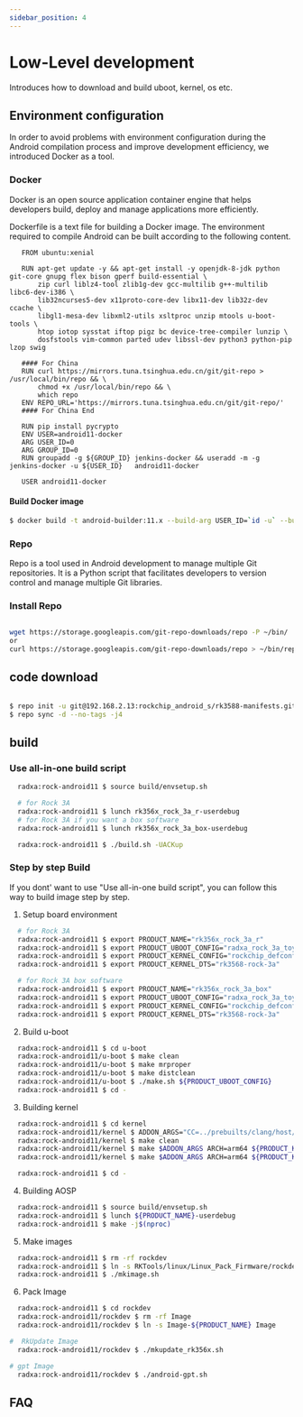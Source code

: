 ```yaml
---
sidebar_position: 4
---
```


# Low-Level development

Introduces how to download and build uboot, kernel, os etc.

## Environment configuration

In order to avoid problems with environment configuration during the Android compilation process and improve development efficiency, we introduced Docker as a tool.

### Docker

Docker is an open source application container engine that helps developers build, deploy and manage applications more efficiently.

Dockerfile is a text file for building a Docker image. The environment required to compile Android can be built according to the following content.

```
   FROM ubuntu:xenial

   RUN apt-get update -y && apt-get install -y openjdk-8-jdk python git-core gnupg flex bison gperf build-essential \
       zip curl liblz4-tool zlib1g-dev gcc-multilib g++-multilib libc6-dev-i386 \
       lib32ncurses5-dev x11proto-core-dev libx11-dev lib32z-dev ccache \
       libgl1-mesa-dev libxml2-utils xsltproc unzip mtools u-boot-tools \
       htop iotop sysstat iftop pigz bc device-tree-compiler lunzip \
       dosfstools vim-common parted udev libssl-dev python3 python-pip lzop swig

   #### For China
   RUN curl https://mirrors.tuna.tsinghua.edu.cn/git/git-repo > /usr/local/bin/repo && \
       chmod +x /usr/local/bin/repo && \
       which repo
   ENV REPO_URL='https://mirrors.tuna.tsinghua.edu.cn/git/git-repo/'
   #### For China End

   RUN pip install pycrypto
   ENV USER=android11-docker
   ARG USER_ID=0
   ARG GROUP_ID=0
   RUN groupadd -g ${GROUP_ID} jenkins-docker && useradd -m -g jenkins-docker -u ${USER_ID}   android11-docker

   USER android11-docker

```

#### Build Docker image

```bash
$ docker build -t android-builder:11.x --build-arg USER_ID=`id -u` --build-arg GROUP_ID=`id -g` $(which-dir-dockerfile-in)

```

### Repo

Repo is a tool used in Android development to manage multiple Git repositories. It is a Python script that facilitates developers to version control and manage multiple Git libraries.

### Install Repo

```bash

wget https://storage.googleapis.com/git-repo-downloads/repo -P ~/bin/
or
curl https://storage.googleapis.com/git-repo-downloads/repo > ~/bin/repo

```

## code download

```bash

$ repo init -u git@192.168.2.13:rockchip_android_s/rk3588-manifests.git -b Android12_Radxa_rkr14 -m rockchip-s-local.xml
$ repo sync -d --no-tags -j4

```

## build

### Use all-in-one build script

```bash
  radxa:rock-android11 $ source build/envsetup.sh

  # for Rock 3A
  radxa:rock-android11 $ lunch rk356x_rock_3a_r-userdebug
  # for Rock 3A if you want a box software
  radxa:rock-android11 $ lunch rk356x_rock_3a_box-userdebug

  radxa:rock-android11 $ ./build.sh -UACKup
```

### Step by step Build

If you dont' want to use "Use all-in-one build script", you can follow this way to build image step by step.

1. Setup board environment

```bash
  # for Rock 3A
  radxa:rock-android11 $ export PRODUCT_NAME="rk356x_rock_3a_r"
  radxa:rock-android11 $ export PRODUCT_UBOOT_CONFIG="radxa_rock_3a_toybrick"
  radxa:rock-android11 $ export PRODUCT_KERNEL_CONFIG="rockchip_defconfig"
  radxa:rock-android11 $ export PRODUCT_KERNEL_DTS="rk3568-rock-3a"

  # for Rock 3A box software
  radxa:rock-android11 $ export PRODUCT_NAME="rk356x_rock_3a_box"
  radxa:rock-android11 $ export PRODUCT_UBOOT_CONFIG="radxa_rock_3a_toybrick"
  radxa:rock-android11 $ export PRODUCT_KERNEL_CONFIG="rockchip_defconfig"
  radxa:rock-android11 $ export PRODUCT_KERNEL_DTS="rk3568-rock-3a"

```

2. Build u-boot

```bash
  radxa:rock-android11 $ cd u-boot
  radxa:rock-android11/u-boot $ make clean
  radxa:rock-android11/u-boot $ make mrproper
  radxa:rock-android11/u-boot $ make distclean
  radxa:rock-android11/u-boot $ ./make.sh ${PRODUCT_UBOOT_CONFIG}
  radxa:rock-android11 $ cd -
```

3. Building kernel

```bash
  radxa:rock-android11 $ cd kernel
  radxa:rock-android11/kernel $ ADDON_ARGS="CC=../prebuilts/clang/host/linux-x86/clang-r383902b/bin/clang LD=../prebuilts/clang/host/linux-x86/clang-r383902b/bin/ld.lld"
  radxa:rock-android11/kernel $ make clean
  radxa:rock-android11/kernel $ make $ADDON_ARGS ARCH=arm64 ${PRODUCT_KERNEL_CONFIG}
  radxa:rock-android11/kernel $ make $ADDON_ARGS ARCH=arm64 ${PRODUCT_KERNEL_DTS}.img -j$(nproc)

  radxa:rock-android11 $ cd -
```

4. Building AOSP

```bash
  radxa:rock-android11 $ source build/envsetup.sh
  radxa:rock-android11 $ lunch ${PRODUCT_NAME}-userdebug
  radxa:rock-android11 $ make -j$(nproc)
```

5. Make images

```bash
  radxa:rock-android11 $ rm -rf rockdev
  radxa:rock-android11 $ ln -s RKTools/linux/Linux_Pack_Firmware/rockdev .
  radxa:rock-android11 $ ./mkimage.sh
```

6. Pack Image

```bash
  radxa:rock-android11 $ cd rockdev
  radxa:rock-android11/rockdev $ rm -rf Image
  radxa:rock-android11/rockdev $ ln -s Image-${PRODUCT_NAME} Image

#  RkUpdate Image
  radxa:rock-android11/rockdev $ ./mkupdate_rk356x.sh

# gpt Image
  radxa:rock-android11/rockdev $ ./android-gpt.sh
```

## FAQ
